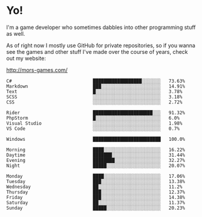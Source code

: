 # Yo!

I'm a game developer who sometimes dabbles into other programming stuff as well.

As of right now I mostly use GitHub for private repositories, so if you wanna see the games and other stuff I've made over the course of years, check out my website: 

http://mors-games.com/

<!--START_SECTION:waka-->
```text
C#                              ██████████████████░░░░░░░   73.63% 
Markdown                        ███░░░░░░░░░░░░░░░░░░░░░░   14.91% 
Text                            █░░░░░░░░░░░░░░░░░░░░░░░░   3.78% 
SCSS                            ░░░░░░░░░░░░░░░░░░░░░░░░░   3.18% 
CSS                             ░░░░░░░░░░░░░░░░░░░░░░░░░   2.72%

Rider                           ██████████████████████░░░   91.32% 
PhpStorm                        █░░░░░░░░░░░░░░░░░░░░░░░░   6.0% 
Visual Studio                   ░░░░░░░░░░░░░░░░░░░░░░░░░   1.98% 
VS Code                         ░░░░░░░░░░░░░░░░░░░░░░░░░   0.7%

Windows                         █████████████████████████   100.0%
```

```text
Morning                         ████░░░░░░░░░░░░░░░░░░░░░   16.22% 
Daytime                         ███████░░░░░░░░░░░░░░░░░░   31.44% 
Evening                         ████████░░░░░░░░░░░░░░░░░   32.27% 
Night                           █████░░░░░░░░░░░░░░░░░░░░   20.07%
```
```text
Monday                          ████░░░░░░░░░░░░░░░░░░░░░   17.06% 
Tuesday                         ███░░░░░░░░░░░░░░░░░░░░░░   13.38% 
Wednesday                       ██░░░░░░░░░░░░░░░░░░░░░░░   11.2% 
Thursday                        ███░░░░░░░░░░░░░░░░░░░░░░   12.37% 
Friday                          ███░░░░░░░░░░░░░░░░░░░░░░   14.38% 
Saturday                        ██░░░░░░░░░░░░░░░░░░░░░░░   11.37% 
Sunday                          █████░░░░░░░░░░░░░░░░░░░░   20.23%
```



<!--END_SECTION:waka-->
